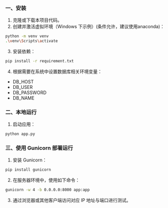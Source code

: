 ### 一、安装
1. 克隆或下载本项目代码。
2. 创建并激活虚拟环境（Windows 下示例）(条件允许，建议使用anaconda)：
```bash
python -m venv venv
.\venv\Scripts\activate
```
3. 安装依赖：
```bash
pip install -r requirement.txt
```
4. 根据需要在系统中设置数据库相关环境变量：
* DB_HOST
* DB_USER
* DB_PASSWORD
* DB_NAME

### 二、本地运行
1. 启动应用：
```bash
python app.py
```
### 三、使用 Gunicorn 部署运行
1. 安装 Gunicorn：
```bash
pip install gunicorn
```
2. 在服务器环境中，使用如下命令：
```bash
gunicorn -w 4 -b 0.0.0.0:8000 app:app
```
3. 通过浏览器或其他客户端访问对应 IP 地址与端口进行测试。